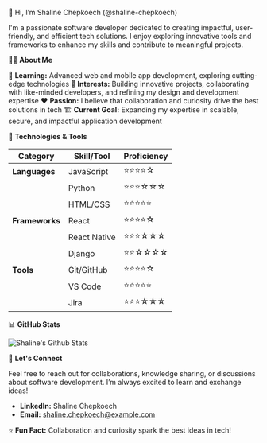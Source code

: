 :wave: Hi, I’m Shaline Chepkoech (@shaline-chepkoech)

I'm a passionate software developer dedicated to creating impactful, user-friendly, and efficient tech solutions. I enjoy exploring innovative tools and frameworks to enhance my skills and contribute to meaningful projects.

:woman_technologist: **About Me**

:seedling: **Learning:** Advanced web and mobile app development, exploring cutting-edge technologies
:revolving_hearts: **Interests:** Building innovative projects, collaborating with like-minded developers, and refining my design and development expertise
:heart: **Passion:** I believe that collaboration and curiosity drive the best solutions in tech
:building_construction: **Current Goal:** Expanding my expertise in scalable, secure, and impactful application development

:wrench: **Technologies & Tools**

| **Category**      | **Skill/Tool** | **Proficiency**         |
|--------------------|----------------|-------------------------|
| **Languages**      | JavaScript     | :star::star::star::star:☆ |
|                    | Python         | :star::star::star:☆☆☆    |
|                    | HTML/CSS       | :star::star::star::star::star: |
| **Frameworks**     | React          | :star::star::star::star:☆ |
|                    | React Native   | :star::star::star:☆☆☆    |
|                    | Django         | :star::star:☆☆☆☆        |
| **Tools**          | Git/GitHub     | :star::star::star::star:☆ |
|                    | VS Code        | :star::star::star::star::star: |
|                    | Jira           | :star::star::star:☆☆☆    |

:bar_chart: **GitHub Stats**

![Shaline's Github Stats](https://github-readme-stats.vercel.app/api?username=](https://github-readme-stats.vercel.app/api?username=shaline-chepkoech&show_icons=true&theme=radical))

<!--
**shaline-chepkoech/shaline-chepkoech** is a ✨ _special_ ✨ repository because its `README.md` (this file) appears on your GitHub profile.

Here are some ideas to get you started:

- 🔭 I’m currently working on ...
- 🌱 I’m currently learning ...
- 👯 I’m looking to collaborate on ...
- 🤔 I’m looking for help with ...
- 💬 Ask me about ...
- 📫 How to reach me: ...
- 😄 Pronouns: ...
- ⚡ Fun fact: ...
-->

:speech_balloon: **Let's Connect**

Feel free to reach out for collaborations, knowledge sharing, or discussions about software development. I’m always excited to learn and exchange ideas!

- **LinkedIn:** Shaline Chepkoech
- **Email:** shaline.chepkoech@example.com

:star:️ **Fun Fact:** Collaboration and curiosity spark the best ideas in tech!

